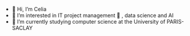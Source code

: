 - 👋 Hi, I’m Celia
- 👀 I’m interested  in IT project management 💞️  , data science and AI 
- 🌱 I’m currently studying computer science at the University of PARIS-SACLAY
  
<!---
CeliaIHDENE/CeliaIHDENE is a ✨ special ✨ repository because its `README.md` (this file) appears on your GitHub profile.
You can click the Preview link to take a look at your changes.
--->
